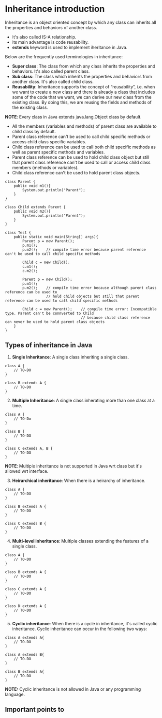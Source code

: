 # Inheritance introduction

Inheritance is an object oriented concept by which any class can inherits all the properties and behaviors of another class.

- It's also called IS-A relationship.
- Its main advantage is code reusability.
- **extends** keyword is used to implement iheritance in Java.

Below are the frequently used terminologies in inheritance:

- **Super class**: The class from which any class inherits the properties and behaviors. It's also called parent class.
- **Sub class**: The class which inherits the properties and behaviors from another class. It's also called child class.
- **Reusability**: Inheritance supports the concept of “reusability”, i.e. when we want to create a new class and there is already a class that includes some of the code that we want, we can derive our new class from the existing class. By doing this, we are reusing the fields and methods of the existing class.

**NOTE**: Every class in Java extends java.lang.Object class by default.

- All the members (variables and methods) of parent class are available to child class by default.
- Parent class reference can't be used to call child specific methods or access child class specific variables.
- Child class reference can be used to call both child specific methods as well as parent specific methods and variables.
- Parent class reference can be used to hold child class object but still that parent class reference can't be used to call or access child class members (methods or variables).
- Child class reference can't be used to hold parent class objects.

```
class Parent {
    public void m1(){
        System.out.println("Parent");
    }
}

class Child extends Parent {
    public void m2(){
        System.out.println("Parent");
    }
}

class Test {
    public static void main(String[] args){
        Parent p = new Parent();
        p.m1();
        p.m2();    // compile time error because parent reference can't be used to call child specific methods
        
        Child c = new Child();
        c.m1();
        c.m2();
        
        Parent p = new Child();
        p.m1();
        p.m2();    // compile time error because although parent class reference can be used to 
                   // hold child objects but still that parent reference can be used to call child specific methods
        
        Child c = new Parent();    // compile time error: Incompatible type. Parent can't be connverted to Child
                                   // because child class reference can never be used to hold parent class objects
    }
}
```

## Types of inheritance in Java

1. **Single Inheritance**: A single class inheriting a single class.

```
class A {
    // TO-DO
}

class B extends A {
    // TO-DO
}
```

2. **Multiple Inheritance**: A single class inherating more than one class at a time.

```
class A {
    // TO-Do
}

class B {
    // TO-DO
}

class C extends A, B {
    // TO-DO
}
```

**NOTE**: Multiple inheritance is not supported in Java wrt class but it's allowed wrt interface.

3. **Heirarchical inheritance**: When there is a heirarchy of inheritance.

```
class A {
    // TO-DO
}

class B extends A {
    // TO-DO
}

class C extends B {
    // TO-DO
}
```

4. **Multi-level inheritance**: Multiple classes extending the features of a single class.

```
class A {
    // TO-DO
}

class B extends A {
    // TO-DO
}

class C extends A {
    // TO-DO
}

class D extends A {
    // TO-DO
}
```

5. **Cyclic inheritance**: When there is a cycle in inheritance, it's called cyclic inheritance. Cyclic inheritance can occur in the following two ways:

```
class A extends A{
    // TO-DO
}
```

```
class A extends B{
    // TO-DO
}

class B extends A{
    // TO-DO
}
```

**NOTE:** Cyclic inheritance is not allowed in Java or any programming language.


## Important points to 
